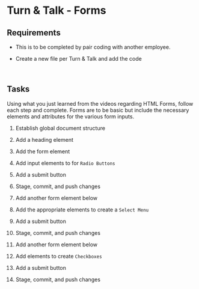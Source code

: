# Turn & Talk - Forms


## Requirements

- This is to be completed by pair coding with another employee.

- Create a new file per Turn & Talk and add the code

<br>

## Tasks

Using what you just learned from the videos regarding HTML Forms, follow each step and complete. Forms are to be basic but include the necessary elements and attributes for the various form inputs. 

1. Establish global document structure

2. Add a heading element

3. Add the form element

4. Add input elements to for `Radio Buttons`

5. Add a submit button

6. Stage, commit, and push changes

7. Add another form element below

10. Add the appropriate elements to create a `Select Menu`

11. Add a submit button

12. Stage, commit, and push changes

13. Add another form element below

14. Add elements to create `Checkboxes`

15. Add a submit button

16. Stage, commit, and push changes





